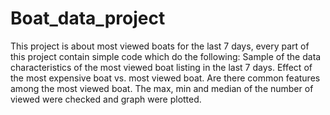 # Boat_data_project
This project is about most viewed boats for the last 7 days, every part of this project contain simple code which do the following:
    Sample of the data 
    characteristics of the most viewed boat listing in the last 7 days.
    Effect of the most expensive boat vs. most viewed boat.
    Are there common features among the most viewed boat.
    The max, min and median of the number of viewed were checked and graph were plotted.

